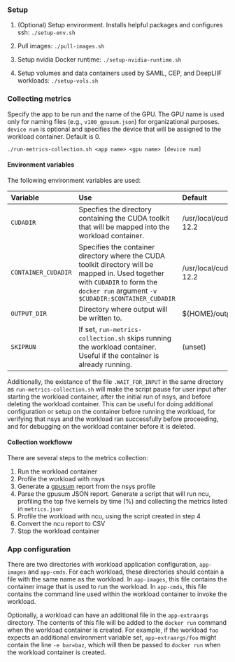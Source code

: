 ### Setup

1. (Optional) Setup environment.  Installs helpful packages and configures ssh:
   `./setup-env.sh`

2. Pull images: `./pull-images.sh`

3. Setup nvidia Docker runtime: `./setup-nvidia-runtime.sh`

4. Setup volumes and data containers used by SAMIL, CEP, and DeepLIIF workloads:
    `./setup-vols.sh`

### Collecting metrics

Specify the app to be run and the name of the GPU.  The GPU name is used only 
for naming files (e.g., `v100_gpusum.json`) for organizational purposes.
`device num` is optional and specifies the device that will be assigned to the
workload container.  Default is 0.

    ./run-metrics-collection.sh <app name> <gpu name> [device num]

#### Environment variables

The following environment variables are used:

| Variable | Use | Default|
| :---------------- | :------ | :---- |
| `CUDADIR` | Specfies the directory containing the CUDA toolkit that will be mapped into the workload container. | /usr/local/cuda-12.2 |
| `CONTAINER_CUDADIR` |  Specifies the container directory where the CUDA toolkit directory will be mapped in.  Used together with `CUDADIR` to form the `docker run` argument `-v $CUDADIR:$CONTAINER_CUDADIR` | /usr/local/cuda-12.2 |
| `OUTPUT_DIR` |  Directory where output will be written to. | ${HOME}/output |
| `SKIPRUN` |  If set, `run-metrics-collection.sh` skips running the workload container. Useful if the container is already running. | (unset) |

Additionally, the existance of the file `.WAIT_FOR_INPUT` in the same directory
as `run-metrics-collection.sh` will make the script pause for user input after
starting the workload container, after the initial run of nsys, and before
deleting the workload container.  This can be useful for doing additional
configuration or setup on the container before running the workload, for
verifying that nsys and the workload ran successfully before proceeding, and 
for debugging on the workload container before it is deleted.

#### Collection workfloww

There are several steps to the metrics collection:

1. Run the workload container
2. Profile the workload with nsys
3. Generate a
[gpusum](https://docs.nvidia.com/nsight-systems/2022.3/UserGuide/index.html#gpusum)
report from the nsys profile
4. Parse the gpusum JSON report.  Generate a script that will run ncu,
profiling the top five kernels by time (%) and collecting the metrics listed in
`metrics.json`
5. Profile the workload with ncu, using the script created in step 4
6. Convert the ncu report to CSV
7. Stop the workload container

### App configuration

There are two directories with workload application configuration,
`app-images` and `app-cmds`.  For each workload, these directories
should contain a file with the same name as the workload.  In `app-images`,
this file contains the container image that is used to run the workload.
In `app-cmds`, this file contains the command line used within the workload
container to invoke the workload.

Optionally, a workload can have an additional file in the `app-extraargs`
directory.  The contents of this file will be added to the `docker run` command
when the workload container is created.  For example, if the workload `foo`
expects an additional environment variable set, `app-extraargs/foo` might
contain the line `-e bar=baz`, which will then be passed to `docker run` when
the workload container is created.
